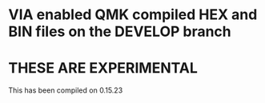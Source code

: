 # VIA enabled QMK compiled HEX and BIN files on the DEVELOP branch

# THESE ARE EXPERIMENTAL 

 This has been compiled on 0.15.23

